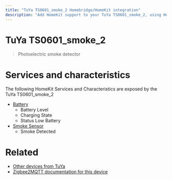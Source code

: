 ```yaml
---
title: "TuYa TS0601_smoke_2 Homebridge/HomeKit integration"
description: "Add HomeKit support to your TuYa TS0601_smoke_2, using Homebridge, Zigbee2MQTT and homebridge-z2m."
---
```

<!---
This file has been GENERATED using src/docgen/docgen.ts
DO NOT EDIT THIS FILE MANUALLY!
-->
# TuYa TS0601_smoke_2
> Photoelectric smoke detector


# Services and characteristics
The following HomeKit Services and Characteristics are exposed by
the TuYa TS0601_smoke_2

* [Battery](../../battery.md)
  * Battery Level
  * Charging State
  * Status Low Battery
* [Smoke Sensor](../../sensors.md)
  * Smoke Detected


# Related
* [Other devices from TuYa](../index.md#tuya)
* [Zigbee2MQTT documentation for this device](https://www.zigbee2mqtt.io/devices/TS0601_smoke_2.html)
